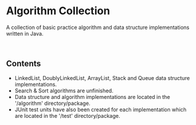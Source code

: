 # Algorithm Collection
A collection of basic practice algorithm and data structure implementations written in Java.

<br>

## Contents

* LinkedList, DoublyLinkedList, ArrayList, Stack and Queue data structure implementations.
* Search & Sort algorithms are unfinished.
* Data structure and algorithm implementations are located in the '/algorithm' directory/package.
* JUnit test units have also been created for each implementation which are located in the '/test' directory/package.
